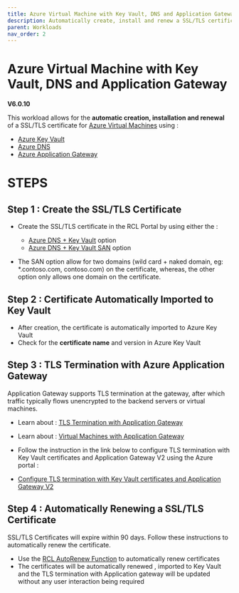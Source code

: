 ```yaml
---
title: Azure Virtual Machine with Key Vault, DNS and Application Gateway
description: Automatically create, install and renew a SSL/TLS certificates in an Azure VM using Key Vault, DNS and Application Gateway
parent: Workloads
nav_order: 2
---
```


# Azure Virtual Machine with Key Vault, DNS and Application Gateway

**V6.0.10**

This workload allows for the **automatic creation, installation and renewal** of a SSL/TLS certificate for [Azure Virtual Machines](https://docs.microsoft.com/en-us/azure/virtual-machines/) using :

- [Azure Key Vault](https://docs.microsoft.com/en-us/azure/key-vault/certificates/about-certificates) 
- [Azure DNS](https://docs.microsoft.com/en-us/azure/dns/) 
- [Azure Application Gateway](https://docs.microsoft.com/en-us/azure/application-gateway/overview)

# STEPS

## Step 1 : Create the SSL/TLS Certificate

- Create the SSL/TLS certificate in the RCL Portal by using either the :
    - [Azure DNS + Key Vault](../portal/azure-keyvault.md) option
    - [Azure DNS + Key Vault SAN](../portal/azure-keyvault-san.md) option

- The SAN option allow for two domains (wild card + naked domain, eg: *.contoso.com, contoso.com) on the certificate, whereas, the other option only allows one domain on the certificate.

## Step 2 : Certificate Automatically Imported to Key Vault

- After creation, the certificate is automatically imported to Azure Key Vault
- Check for the **certificate name** and version in Azure Key Vault

## Step 3 : TLS Termination with Azure Application Gateway

Application Gateway supports TLS termination at the gateway, after which traffic typically flows unencrypted to the backend servers or virtual machines.

- Learn about : [TLS Termination with Application Gateway](https://docs.microsoft.com/en-us/azure/application-gateway/ssl-overview)
- Learn about : [Virtual Machines with Application Gateway](https://docs.microsoft.com/en-us/azure/application-gateway/quick-create-portal)
- Follow the instruction in the link below to configure TLS termination with Key Vault certificates and Application Gateway V2 using the Azure portal :

- [Configure TLS termination with Key Vault certificates and Application Gateway V2](https://docs.microsoft.com/en-us/azure/application-gateway/configure-key-vault-portal)

## Step 4 : Automatically Renewing a SSL/TLS Certificate

SSL/TLS Certificates will expire within 90 days. Follow these instructions to automatically renew the certificate.

- Use the [RCL AutoRenew Function](../autorenew/introduction.md) to automatically renew certificates 
- The certificates will be automatically renewed , imported to Key Vault and the TLS termination with Application gateway will be updated without any user interaction being required


